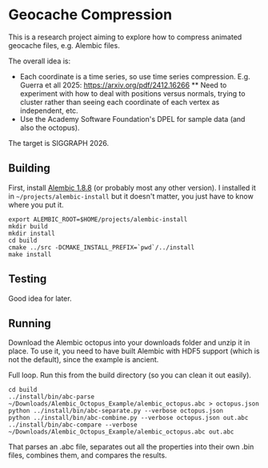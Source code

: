 # Geocache Compression

This is a research project aiming to explore how to compress animated geocache
files, e.g. Alembic files.

The overall idea is:
* Each coordinate is a time series, so use time series compression. E.g. Guerra et all 2025: https://arxiv.org/pdf/2412.16266
** Need to experiment with how to deal with positions versus normals, trying to cluster rather than seeing each coordinate of each vertex as independent, etc.
* Use the Academy Software Foundation's DPEL for sample data (and also the octopus).

The target is SIGGRAPH 2026.

## Building

First, install [Alembic 1.8.8](https://github.com/alembic/alembic) (or probably most any other version). I installed
it in `~/projects/alembic-install` but it doesn't matter, you just have to know
where you put it.

```
export ALEMBIC_ROOT=$HOME/projects/alembic-install
mkdir build
mkdir install
cd build
cmake ../src -DCMAKE_INSTALL_PREFIX=`pwd`/../install
make install
```

## Testing

Good idea for later.

## Running

Download the Alembic octopus into your downloads folder and unzip it in place. To use it, you need to have built Alembic with HDF5 support (which is not the default), since the example is ancient.

Full loop. Run this from the build directory (so you can clean it out easily).
```
cd build
../install/bin/abc-parse ~/Downloads/Alembic_Octopus_Example/alembic_octopus.abc > octopus.json
python ../install/bin/abc-separate.py --verbose octopus.json
python ../install/bin/abc-combine.py --verbose octopus.json out.abc
../install/bin/abc-compare --verbose ~/Downloads/Alembic_Octopus_Example/alembic_octopus.abc out.abc
```

That parses an .abc file, separates out all the properties into their own .bin files, combines them, and compares the results.
